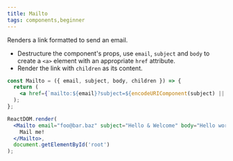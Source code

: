 ```yaml
---
title: Mailto
tags: components,beginner
---
```


Renders a link formatted to send an email.

- Destructure the component's props, use `email`, `subject` and `body` to create a `<a>` element with an appropriate `href` attribute.
- Render the link with `children` as its content.

```jsx
const Mailto = ({ email, subject, body, children }) => {
  return (
    <a href={`mailto:${email}?subject=${encodeURIComponent(subject) || ''}&body=${encodeURIComponent(body) || ''}`}>{children}</a>
  );
};
```

```jsx
ReactDOM.render(
  <Mailto email="foo@bar.baz" subject="Hello & Welcome" body="Hello world!">
    Mail me!
  </Mailto>,
  document.getElementById('root')
);
```
